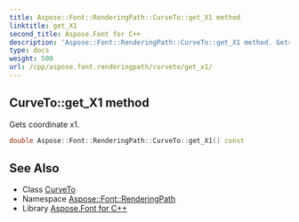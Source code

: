 ```yaml
---
title: Aspose::Font::RenderingPath::CurveTo::get_X1 method
linktitle: get_X1
second_title: Aspose.Font for C++
description: 'Aspose::Font::RenderingPath::CurveTo::get_X1 method. Gets coordinate x1 in C++.'
type: docs
weight: 500
url: /cpp/aspose.font.renderingpath/curveto/get_x1/
---
```

## CurveTo::get_X1 method


Gets coordinate x1.

```cpp
double Aspose::Font::RenderingPath::CurveTo::get_X1() const
```

## See Also

* Class [CurveTo](../)
* Namespace [Aspose::Font::RenderingPath](../../)
* Library [Aspose.Font for C++](../../../)
